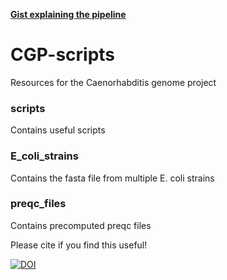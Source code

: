 __[Gist explaining the pipeline](https://gist.github.com/GDKO/dad1e9e76b01f43effc2)__

# CGP-scripts

Resources for the Caenorhabditis genome project

### scripts
Contains useful scripts

### E_coli_strains
Contains the fasta file from multiple E. coli strains

### preqc_files
Contains precomputed preqc files


Please cite if you find this useful!

[![DOI](https://zenodo.org/badge/44381494.svg)](https://zenodo.org/badge/latestdoi/44381494)



